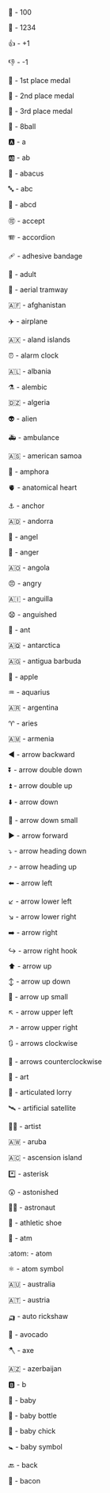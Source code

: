 :100: - 100


:1234: - 1234

:+1: - +1

:-1: - -1

:1st_place_medal: - 1st place medal

:2nd_place_medal: - 2nd place medal

:3rd_place_medal: - 3rd place medal

:8ball: - 8ball

:a: - a

:ab: - ab

:abacus: - abacus

:abc: - abc

:abcd: - abcd

:accept: - accept

:accordion: - accordion

:adhesive_bandage: - adhesive bandage

:adult: - adult

:aerial_tramway: - aerial tramway

:afghanistan: - afghanistan

:airplane: - airplane

:aland_islands: - aland islands

:alarm_clock: - alarm clock

:albania: - albania

:alembic: - alembic

:algeria: - algeria

:alien: - alien

:ambulance: - ambulance

:american_samoa: - american samoa

:amphora: - amphora

:anatomical_heart: - anatomical heart

:anchor: - anchor

:andorra: - andorra

:angel: - angel

:anger: - anger

:angola: - angola

:angry: - angry

:anguilla: - anguilla

:anguished: - anguished

:ant: - ant

:antarctica: - antarctica

:antigua_barbuda: - antigua barbuda

:apple: - apple

:aquarius: - aquarius

:argentina: - argentina

:aries: - aries

:armenia: - armenia

:arrow_backward: - arrow backward

:arrow_double_down: - arrow double down

:arrow_double_up: - arrow double up

:arrow_down: - arrow down

:arrow_down_small: - arrow down small

:arrow_forward: - arrow forward

:arrow_heading_down: - arrow heading down

:arrow_heading_up: - arrow heading up

:arrow_left: - arrow left

:arrow_lower_left: - arrow lower left

:arrow_lower_right: - arrow lower right

:arrow_right: - arrow right

:arrow_right_hook: - arrow right hook

:arrow_up: - arrow up

:arrow_up_down: - arrow up down

:arrow_up_small: - arrow up small

:arrow_upper_left: - arrow upper left

:arrow_upper_right: - arrow upper right

:arrows_clockwise: - arrows clockwise

:arrows_counterclockwise: - arrows counterclockwise

:art: - art

:articulated_lorry: - articulated lorry

:artificial_satellite: - artificial satellite

:artist: - artist

:aruba: - aruba

:ascension_island: - ascension island

:asterisk: - asterisk

:astonished: - astonished

:astronaut: - astronaut

:athletic_shoe: - athletic shoe

:atm: - atm

:atom: - atom

:atom_symbol: - atom symbol

:australia: - australia

:austria: - austria

:auto_rickshaw: - auto rickshaw

:avocado: - avocado

:axe: - axe

:azerbaijan: - azerbaijan

:b: - b

:baby: - baby

:baby_bottle: - baby bottle

:baby_chick: - baby chick

:baby_symbol: - baby symbol

:back: - back

:bacon: - bacon